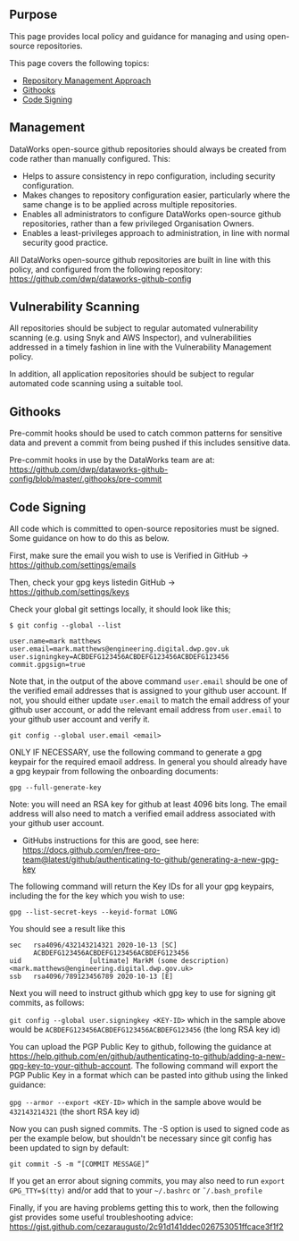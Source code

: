 ## Purpose

This page provides local policy and guidance for managing and using open-source repositories.

This page covers the following topics:
* [Repository Management Approach](#management)
* [Githooks](#githooks)
* [Code Signing](#code-signing)

## Management

DataWorks open-source github repositories should always be created from code rather than manually configured. This:
* Helps to assure consistency in repo configuration, including security configuration.
* Makes changes to repository configuration easier, particularly where the same change is to be applied across multiple repositories.
* Enables all administrators to configure DataWorks open-source github repositories, rather than a few privileged Organisation Owners.
* Enables a least-privileges approach to administration, in line with normal security good practice.

All DataWorks open-source github repositories are built in line with this policy, and configured from the following repository: https://github.com/dwp/dataworks-github-config


## Vulnerability Scanning

All repositories should be subject to regular automated vulnerability scanning (e.g. using Snyk and AWS Inspector), and vulnerabilities addressed in a timely fashion in line with the Vulnerability Management policy.

In addition, all application repositories should be subject to regular automated code scanning using a suitable tool.


## Githooks

Pre-commit hooks should be used to catch common patterns for sensitive data and prevent a commit from being pushed if this includes sensitive data.

Pre-commit hooks in use by the DataWorks team are at: https://github.com/dwp/dataworks-github-config/blob/master/.githooks/pre-commit

## Code Signing

All code which is committed to open-source repositories must be signed. Some guidance on how to do this as below.

First, make sure the email you wish to use is Verified in GitHub -> https://github.com/settings/emails

Then, check your gpg keys listedin GitHub -> https://github.com/settings/keys

Check your global git settings locally, it should look like this;
```
$ git config --global --list

user.name=mark matthews
user.email=mark.matthews@engineering.digital.dwp.gov.uk
user.signingkey=ACBDEFG123456ACBDEFG123456ACBDEFG123456
commit.gpgsign=true
```

Note that, in the output of the above command `user.email` should be one of the verified email addresses that is assigned to your github user account. If not, you should either update `user.email` to match the email address of your github user account, or add the relevant email address from `user.email` to your github user account and verify it.

`git config --global user.email <email>`

ONLY IF NECESSARY, use the following command to generate a gpg keypair for the required emaoil address. In general you should already have a gpg keypair from following the onboarding documents:

`gpg --full-generate-key`

Note: you will need an RSA key for github at least 4096 bits long. The email address will also need to match a verified email address associated with your github user account. 

* GitHubs instructions for this are good, see here: https://docs.github.com/en/free-pro-team@latest/github/authenticating-to-github/generating-a-new-gpg-key

The following command will return the Key IDs for all your gpg keypairs, including the <KEY-ID> for the key which you wish to use:

`gpg --list-secret-keys --keyid-format LONG`

You should see a result like this
```
sec   rsa4096/432143214321 2020-10-13 [SC]
      ACBDEFG123456ACBDEFG123456ACBDEFG123456
uid                 [ultimate] MarkM (some description) <mark.matthews@engineering.digital.dwp.gov.uk>
ssb   rsa4096/789123456789 2020-10-13 [E]
```

Next you will need to instruct github which gpg key to use for signing git commits, as follows:

`git config --global user.signingkey <KEY-ID>` which in the sample above would be `ACBDEFG123456ACBDEFG123456ACBDEFG123456` (the long RSA key id)


You can upload the PGP Public Key to github, following the guidance at https://help.github.com/en/github/authenticating-to-github/adding-a-new-gpg-key-to-your-github-account. The following command will export the PGP Public Key in a format which can be pasted into github using the linked guidance:

`gpg --armor --export <KEY-ID>` which in the sample above would be `432143214321` (the short RSA key id)

Now you can push signed commits. The -S option is used to signed code as per the example below, but shouldn't be necessary since git config has been updated to sign by default:

`git commit -S -m “[COMMIT MESSAGE]”`

If you get an error about signing commits, you may also need to run `export GPG_TTY=$(tty)` and/or add that to your `~/.bashrc` or `˜/.bash_profile`

Finally, if you are having problems getting this to work, then the following gist provides some useful troubleshooting advice: https://gist.github.com/cezaraugusto/2c91d141ddec026753051ffcace3f1f2
